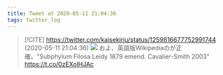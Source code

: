 ```yaml
---
title: Tweet at 2020-05-11 21:04:36
tags: twitter_log
---
```


> [!CITE] https://twitter.com/kaisekiriu/status/1259816677752991744 (2020-05-11 21:04:36)
> ![](https://twitter.com/kaisekiriu/status/1259816677752991744)
> およ、英語版Wikipediaのが正確。"Subphylum Filosa Leidy 1879 emend. Cavalier-Smith 2003"
> https://t.co/0zEXolHJAc
